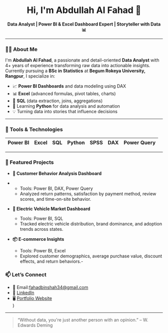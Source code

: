 <h1 align="center">Hi, I'm Abdullah Al Fahad 👋</h1>

<p align="center">
  <b>Data Analyst | Power BI & Excel Dashboard Expert |  Storyteller with Data 📊</b>
</p>

---

### 👨‍💻 About Me

I'm **Abdullah Al Fahad**, a passionate and detail-oriented **Data Analyst** with 4+ years of experience transforming raw data into actionable insights. Currently pursuing a **BSc in Statistics** at **Begum Rokeya University, Rangpur**, I specialize in:

- 📈 **Power BI Dashboards** and data modeling using DAX
- 📊 **Excel** (advanced formulas, pivot tables, charts)
- 🧮 **SQL** (data extraction, joins, aggregations)
- 🐍 Learning **Python** for data analysis and automation
- 💡 Turning data into stories that influence decisions

---

### 🔧 Tools & Technologies

| Power BI | Excel | SQL | Python | SPSS | DAX | Power Query |
|----------|-------|-----|--------|------|-----|-------------|

---

### 📌 Featured Projects

- **🧠 Customer Behavior Analysis Dashboard**
- 
  - Tools: Power BI, DAX, Power Query
  - Analyzed return patterns, satisfaction by payment method, review scores, and time-on-site behavior.

- **🔌 Electric Vehicle Market Dashboard**
  - Tools: Power BI, SQL
  - Tracked electric vehicle distribution, brand dominance, and adoption trends across states.

- **📦 E-commerce Insights**
  - Tools: Power BI, Excel
  - Explored customer demographics, average purchase value, discount effects, and return behaviors.-

### 📫 Let’s Connect

- 📧 Email:fahadbinshah34@gmail.com
- 💼 [LinkedIn](https://www.linkedin.com/in/abdullahalfahad01/)  
- 🖥️ [Portfolio Website](https://sites.google.com/view/fahadtheanalyst/portfolio)  
)

---

> “Without data, you're just another person with an opinion.” – W. Edwards Deming

